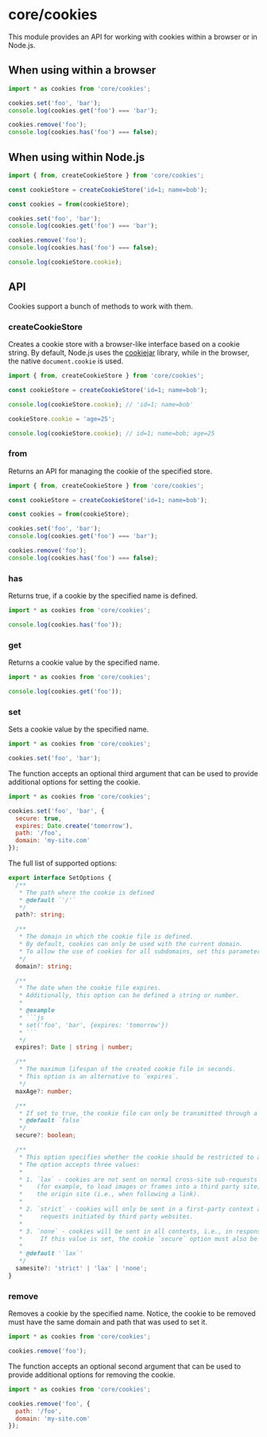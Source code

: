 # core/cookies

This module provides an API for working with cookies within a browser or in Node.js.

## When using within a browser

```js
import * as cookies from 'core/cookies';

cookies.set('foo', 'bar');
console.log(cookies.get('foo') === 'bar');

cookies.remove('foo');
console.log(cookies.has('foo') === false);
```

## When using within Node.js

```js
import { from, createCookieStore } from 'core/cookies';

const cookieStore = createCookieStore('id=1; name=bob');

const cookies = from(cookieStore);

cookies.set('foo', 'bar');
console.log(cookies.get('foo') === 'bar');

cookies.remove('foo');
console.log(cookies.has('foo') === false);

console.log(cookieStore.cookie);
```

## API

Cookies support a bunch of methods to work with them.

### createCookieStore

Creates a cookie store with a browser-like interface based on a cookie string.
By default, Node.js uses the [cookiejar](https://www.npmjs.com/package/cookiejar) library,
while in the browser, the native `document.cookie` is used.

```js
import { from, createCookieStore } from 'core/cookies';

const cookieStore = createCookieStore('id=1; name=bob');

console.log(cookieStore.cookie); // 'id=1; name=bob'

cookieStore.cookie = 'age=25';

console.log(cookieStore.cookie); // id=1; name=bob; age=25
```

### from

Returns an API for managing the cookie of the specified store.

```js
import { from, createCookieStore } from 'core/cookies';

const cookieStore = createCookieStore('id=1; name=bob');

const cookies = from(cookieStore);

cookies.set('foo', 'bar');
console.log(cookies.get('foo') === 'bar');

cookies.remove('foo');
console.log(cookies.has('foo') === false);
```

### has

Returns true, if a cookie by the specified name is defined.

```js
import * as cookies from 'core/cookies';

console.log(cookies.has('foo'));
```

### get

Returns a cookie value by the specified name.

```js
import * as cookies from 'core/cookies';

console.log(cookies.get('foo'));
```

### set

Sets a cookie value by the specified name.

```js
import * as cookies from 'core/cookies';

cookies.set('foo', 'bar');
```

The function accepts an optional third argument that can be used to provide additional options for setting the cookie.

```js
import * as cookies from 'core/cookies';

cookies.set('foo', 'bar', {
  secure: true,
  expires: Date.create('tomorrow'),
  path: '/foo',
  domain: 'my-site.com'
});
```

The full list of supported options:

````typescript
export interface SetOptions {
  /**
   * The path where the cookie is defined
   * @default `'/'`
   */
  path?: string;

  /**
   * The domain in which the cookie file is defined.
   * By default, cookies can only be used with the current domain.
   * To allow the use of cookies for all subdomains, set this parameter to the value of the root domain.
   */
  domain?: string;

  /**
   * The date when the cookie file expires.
   * Additionally, this option can be defined a string or number.
   *
   * @example
   * ```js
   * set('foo', 'bar', {expires: 'tomorrow'})
   * ```
   */
  expires?: Date | string | number;

  /**
   * The maximum lifespan of the created cookie file in seconds.
   * This option is an alternative to `expires`.
   */
  maxAge?: number;

  /**
   * If set to true, the cookie file can only be transmitted through a secure HTTPS connection.
   * @default `false`
   */
  secure?: boolean;

  /**
   * This option specifies whether the cookie should be restricted to a first-party/same-site context.
   * The option accepts three values:
   *
   * 1. `lax` - cookies are not sent on normal cross-site sub-requests
   *    (for example, to load images or frames into a third party site), but are sent when a user is navigating to
   *    the origin site (i.e., when following a link).
   *
   * 2. `strict` - cookies will only be sent in a first-party context and not be sent along with
   *     requests initiated by third party websites.
   *
   * 3. `none` - cookies will be sent in all contexts, i.e., in responses to both first-party and cross-origin requests.
   *     If this value is set, the cookie `secure` option must also be set (or the cookie will be blocked).
   *
   * @default '`lax`'
   */
  samesite?: 'strict' | 'lax' | 'none';
}
````

### remove

Removes a cookie by the specified name.
Notice, the cookie to be removed must have the same domain and path that was used to set it.

```js
import * as cookies from 'core/cookies';

cookies.remove('foo');
```

The function accepts an optional second argument that can be used to provide additional options for removing the cookie.

```js
import * as cookies from 'core/cookies';

cookies.remove('foo', {
  path: '/foo',
  domain: 'my-site.com'
});
```

